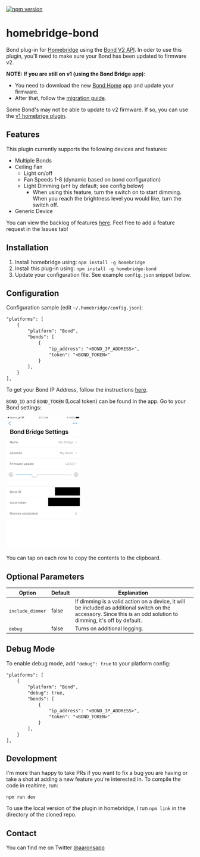 [![npm version](https://badge.fury.io/js/homebridge-bond.svg)](https://badge.fury.io/js/homebridge-bond)

# homebridge-bond

Bond plug-in for [Homebridge](https://github.com/nfarina/homebridge) using the [Bond V2 API](http://docs-local.appbond.com). In oder to use this plugin, you'll need to make sure your Bond has been updated to firmware v2.

**NOTE: If you are still on v1 (using the Bond Bridge app)**:

- You need to download the new [Bond Home](https://apps.apple.com/us/app/bond-home/id1447691811) app and update your firmware.
- After that, follow the [migration guide](https://github.com/aarons22/homebridge-bond/wiki/Migrating-from-v1-to-v2).

Some Bond's may not be able to update to v2 firmware. If so, you can use the [v1 homebrige plugin](https://www.npmjs.com/package/homebridge-bond-v1).

## Features

This plugin currently supports the following devices and features:

- Multiple Bonds
- Ceiling Fan
  - Light on/off
  - Fan Speeds 1-8 (dynamic based on bond configuration)
  - Light Dimming (`off` by default; see config below)
    - When using this feature, turn the switch on to start dimming. When you reach the brightness level you would like, turn the switch off.
- Generic Device

You can view the backlog of features [here](https://github.com/aarons22/homebridge-bond/). Feel free to add a feature request in the Issues tab!

## Installation

1. Install homebridge using: `npm install -g homebridge`
2. Install this plug-in using: `npm install -g homebridge-bond`
3. Update your configuration file. See example `config.json` snippet below.

## Configuration

Configuration sample (edit `~/.homebridge/config.json`):

```
"platforms": [
    {
        "platform": "Bond",
        "bonds": [
            {
                "ip_address": "<BOND_IP_ADDRESS>",
                "token": "<BOND_TOKEN>"
            }
        ],
    }
],
```

To get your Bond IP Address, follow the instructions [here](https://github.com/aarons22/homebridge-bond/wiki/Get-Bond-IP-Address).

`BOND_ID` and `BOND_TOKEN` (Local token) can be found in the app. Go to your Bond settings:

![alt text](./docs/bond-settings.jpeg 'Bond Settings')

You can tap on each row to copy the contents to the clipboard.

## Optional Parameters

| Option           | Default | Explanation                                                                                                                                                         |
| ---------------- | ------- | ------------------------------------------------------------------------------------------------------------------------------------------------------------------- |
| `include_dimmer` | false   | If dimming is a valid action on a device, it will be included as additional switch on the accessory. Since this is an odd solution to dimming, it's off by default. |
| `debug`          | false   | Turns on additional logging.                                                                                                                                        |

## Debug Mode

To enable debug mode, add `"debug": true` to your platform config:

```
"platforms": [
    {
        "platform": "Bond",
        "debug": true,
        "bonds": [
            {
                "ip_address": "<BOND_IP_ADDRESS>",
                "token": "<BOND_TOKEN>"
            }
        ],
    }
],
```

## Development

I'm more than happy to take PRs if you want to fix a bug you are having or take a shot at adding a new feature you're interested in. To compile the code in realtime, run:

```
npm run dev
```

To use the local version of the plugin in homebridge, I run `npm link` in the directory of the cloned repo.

## Contact

You can find me on Twitter [@aaronsapp](https://twitter.com/aaronsapp)
